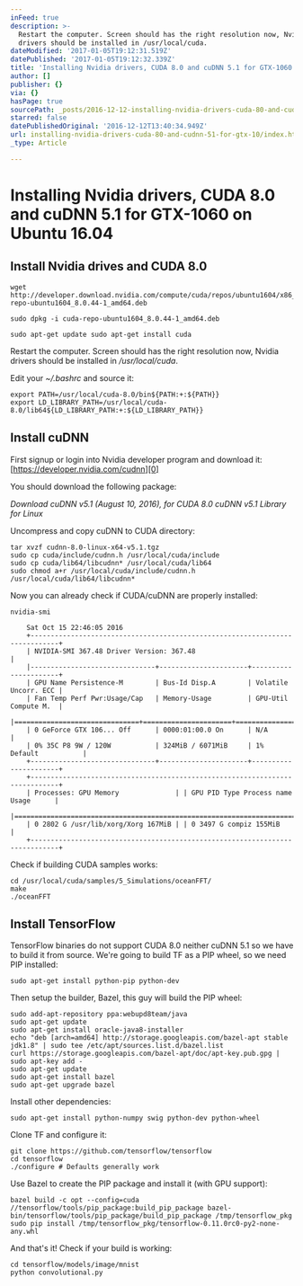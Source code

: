 ```yaml
---
inFeed: true
description: >-
  Restart the computer. Screen should has the right resolution now, Nvidia
  drivers should be installed in /usr/local/cuda.
dateModified: '2017-01-05T19:12:31.519Z'
datePublished: '2017-01-05T19:12:32.339Z'
title: 'Installing Nvidia drivers, CUDA 8.0 and cuDNN 5.1 for GTX-1060 on Ubuntu 16.04'
author: []
publisher: {}
via: {}
hasPage: true
sourcePath: _posts/2016-12-12-installing-nvidia-drivers-cuda-80-and-cudnn-51-for-gtx-10.md
starred: false
datePublishedOriginal: '2016-12-12T13:40:34.949Z'
url: installing-nvidia-drivers-cuda-80-and-cudnn-51-for-gtx-10/index.html
_type: Article

---
```

# Installing Nvidia drivers, CUDA 8.0 and cuDNN 5.1 for GTX-1060 on Ubuntu 16.04

## Install Nvidia drives and CUDA 8.0

    wget http://developer.download.nvidia.com/compute/cuda/repos/ubuntu1604/x86_64/cuda-repo-ubuntu1604_8.0.44-1_amd64.deb
    
    sudo dpkg -i cuda-repo-ubuntu1604_8.0.44-1_amd64.deb
    
    sudo apt-get update sudo apt-get install cuda

Restart the computer. Screen should has the right resolution now, Nvidia drivers should be installed in _/usr/local/cuda_.

Edit your _~/.bashrc_ and source it:

    export PATH=/usr/local/cuda-8.0/bin${PATH:+:${PATH}}
    export LD_LIBRARY_PATH=/usr/local/cuda-8.0/lib64${LD_LIBRARY_PATH:+:${LD_LIBRARY_PATH}}

## Install cuDNN

First signup or login into Nvidia developer program and download it: [https://developer.nvidia.com/cudnn][0]

You should download the following package:

_Download cuDNN v5.1 (August 10, 2016), for CUDA 8.0 cuDNN v5.1 Library for Linux_

Uncompress and copy cuDNN to CUDA directory:

    tar xvzf cudnn-8.0-linux-x64-v5.1.tgz
    sudo cp cuda/include/cudnn.h /usr/local/cuda/include
    sudo cp cuda/lib64/libcudnn* /usr/local/cuda/lib64
    sudo chmod a+r /usr/local/cuda/include/cudnn.h /usr/local/cuda/lib64/libcudnn*

Now you can already check if CUDA/cuDNN are properly installed:

    nvidia-smi
    
        Sat Oct 15 22:46:05 2016 
        +-----------------------------------------------------------------------------+
        | NVIDIA-SMI 367.48 Driver Version: 367.48                                    | 
        |-------------------------------+----------------------+----------------------+ 
        | GPU Name Persistence-M        | Bus-Id Disp.A        | Volatile Uncorr. ECC | 
        | Fan Temp Perf Pwr:Usage/Cap   | Memory-Usage         | GPU-Util Compute M.  | 
        |===============================+======================+======================| 
        | 0 GeForce GTX 106... Off      | 0000:01:00.0 On      | N/A                  |
        | 0% 35C P8 9W / 120W           | 324MiB / 6071MiB     | 1% Default           | 
        +-------------------------------+----------------------+----------------------+ 
        +-----------------------------------------------------------------------------+ 
        | Processes: GPU Memory              | | GPU PID Type Process name Usage      | 
        |=============================================================================| 
        | 0 2802 G /usr/lib/xorg/Xorg 167MiB | | 0 3497 G compiz 155MiB               | 
        +-----------------------------------------------------------------------------+

Check if building CUDA samples works:

    cd /usr/local/cuda/samples/5_Simulations/oceanFFT/
    make
    ./oceanFFT

## Install TensorFlow

TensorFlow binaries do not support CUDA 8.0 neither cuDNN 5.1 so we have to build it from source. We're going to build TF as a PIP wheel, so we need PIP installed:

    sudo apt-get install python-pip python-dev

Then setup the builder, Bazel, this guy will build the PIP wheel:

    sudo add-apt-repository ppa:webupd8team/java
    sudo apt-get update
    sudo apt-get install oracle-java8-installer
    echo "deb [arch=amd64] http://storage.googleapis.com/bazel-apt stable jdk1.8" | sudo tee /etc/apt/sources.list.d/bazel.list
    curl https://storage.googleapis.com/bazel-apt/doc/apt-key.pub.gpg | sudo apt-key add -
    sudo apt-get update
    sudo apt-get install bazel
    sudo apt-get upgrade bazel

Install other dependencies:

    sudo apt-get install python-numpy swig python-dev python-wheel

Clone TF and configure it:

    git clone https://github.com/tensorflow/tensorflow
    cd tensorflow
    ./configure # Defaults generally work

Use Bazel to create the PIP package and install it (with GPU support):

    bazel build -c opt --config=cuda //tensorflow/tools/pip_package:build_pip_package bazel-bin/tensorflow/tools/pip_package/build_pip_package /tmp/tensorflow_pkg
    sudo pip install /tmp/tensorflow_pkg/tensorflow-0.11.0rc0-py2-none-any.whl

And that's it! Check if your build is working:

    cd tensorflow/models/image/mnist
    python convolutional.py



[0]: https://developer.nvidia.com/cudnn